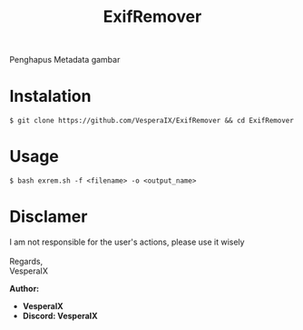 <h1 align="center">ExifRemover</h1>

<br>

Penghapus Metadata gambar

# Instalation
`$ git clone https://github.com/VesperaIX/ExifRemover && cd ExifRemover`<br>

# Usage
`$ bash exrem.sh -f <filename> -o <output_name>`

# Disclamer
I am not responsible for the user's actions, please use it wisely
<br>
<br>
Regards,
<br>
VesperaIX

**Author:**
- **VesperaIX**
- **Discord: VesperaIX**
